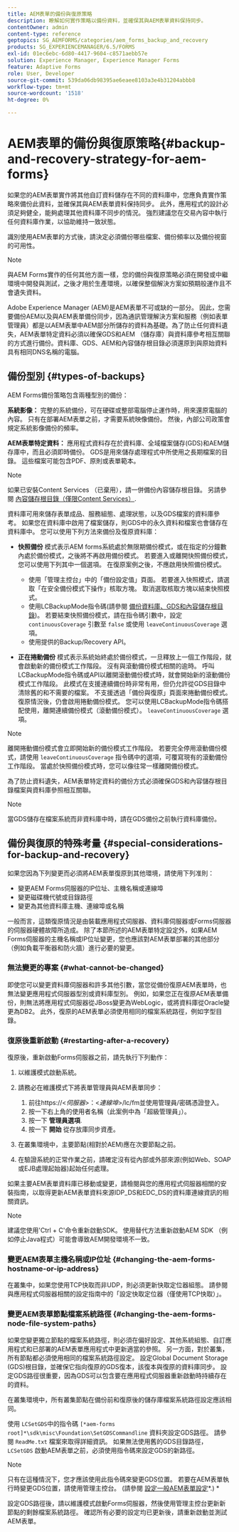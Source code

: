 ```yaml
---
title: AEM表單的備份與復原策略
description: 瞭解如何實作策略以備份資料，並確保其與AEM表單資料保持同步。
contentOwner: admin
content-type: reference
geptopics: SG_AEMFORMS/categories/aem_forms_backup_and_recovery
products: SG_EXPERIENCEMANAGER/6.5/FORMS
exl-id: 01ec6ebc-6d80-4417-9604-c8571aebb57e
solution: Experience Manager, Experience Manager Forms
feature: Adaptive Forms
role: User, Developer
source-git-commit: 539da06db98395ae6eaee8103a3e4b31204abbb8
workflow-type: tm+mt
source-wordcount: '1518'
ht-degree: 0%

---
```


# AEM表單的備份與復原策略{#backup-and-recovery-strategy-for-aem-forms}

如果您的AEM表單實作將其他自訂資料儲存在不同的資料庫中，您應負責實作策略來備份此資料，並確保其與AEM表單資料保持同步。 此外，應用程式的設計必須足夠健全，能夠處理其他資料庫不同步的情況。 強烈建議您在交易內容中執行任何資料庫作業，以協助維持一致狀態。

識別使用AEM表單的方式後，請決定必須備份哪些檔案、備份頻率以及備份視窗的可用性。

>[!NOTE]
>
>與AEM Forms實作的任何其他方面一樣，您的備份與復原策略必須在開發或中繼環境中開發與測試，之後才用於生產環境，以確保整個解決方案如預期般運作且不會遺失資料。

Adobe Experience Manager (AEM)是AEM表單不可或缺的一部分。 因此，您需要備份AEM以及與AEM表單備份同步，因為通訊管理解決方案和服務（例如表單管理員）都是以AEM表單中AEM部分所儲存的資料為基礎。為了防止任何資料遺失，AEM表單特定資料必須以確保GDS和AEM （儲存庫）與資料庫參考相互關聯的方式進行備份。資料庫、GDS、AEM和內容儲存根目錄必須還原到與原始資料具有相同DNS名稱的電腦。

## 備份型別 {#types-of-backups}

AEM Forms備份策略包含兩種型別的備份：

**系統影像：** 完整的系統備份，可在硬碟或整部電腦停止運作時，用來還原電腦的內容。 只有在部署AEM表單之前，才需要系統映像備份。 然後，內部公司政策會規定系統影像備份的頻率。

**AEM表單特定資料：** 應用程式資料存在於資料庫、全域檔案儲存(GDS)和AEM儲存庫中，而且必須即時備份。 GDS是用來儲存處理程式中所使用之長期檔案的目錄。 這些檔案可能包含PDF、原則或表單範本。

>[!NOTE]
>
>如果已安裝Content Services （已棄用），請一併備份內容儲存根目錄。 另請參閱 [內容儲存根目錄（僅限Content Services）](/help/forms/using/admin-help/files-back-recover.md#content-storage-root-directory-content-services-only).

資料庫可用來儲存表單成品、服務組態、處理狀態，以及GDS檔案的資料庫參考。 如果您在資料庫中啟用了檔案儲存，則GDS中的永久資料和檔案也會儲存在資料庫中。 您可以使用下列方法來備份及復原資料庫：

* **快照備份** 模式表示AEM forms系統處於無限期備份模式，或在指定的分鐘數內處於備份模式，之後將不再啟用備份模式。 若要進入或離開快照備份模式，您可以使用下列其中一個選項。 在復原案例之後，不應啟用快照備份模式。

   * 使用「管理主控台」中的「備份設定值」頁面。 若要進入快照模式，請選取「在安全備份模式下操作」核取方塊。 取消選取核取方塊以結束快照模式。
   * 使用LCBackupMode指令碼(請參閱 [備份資料庫、GDS和內容儲存根目錄](/help/forms/using/admin-help/backing-aem-forms-data.md#back-up-the-database-gds-aem-repository-and-content-storage-root-directories))。 若要結束快照備份模式，請在指令碼引數中，設定 `continuousCoverage` 引數至 `false` 或使用 `leaveContinuousCoverage` 選項。
   * 使用提供的Backup/Recovery API。 <!-- Fix broken link(see AEM forms API Reference section on AEM Forms Help and Tutorials page).-->

* **正在捲動備份** 模式表示系統始終處於備份模式，一旦釋放上一個工作階段，就會啟動新的備份模式工作階段。 沒有與滾動備份模式相關的逾時。 呼叫LCBackupMode指令碼或API以離開滾動備份模式時，就會開始新的滾動備份模式工作階段。 此模式在支援連續備份時非常有用，但仍允許從GDS目錄中清除舊的和不需要的檔案。 不支援透過「備份與復原」頁面來捲動備份模式。 復原情況後，仍會啟用捲動備份模式。 您可以使用LCBackupMode指令碼搭配使用，離開連續備份模式（滾動備份模式）。 `leaveContinuousCoverage` 選項。

>[!NOTE]
>
>離開捲動備份模式會立即開始新的備份模式工作階段。 若要完全停用滾動備份模式，請使用 `leaveContinuousCoverage` 指令碼中的選項，可覆寫現有的滾動備份工作階段。 當處於快照備份模式時，您可以像往常一樣離開備份模式。

為了防止資料遺失，AEM表單特定資料的備份方式必須確保GDS和內容儲存根目錄檔案與資料庫參照相互關聯。

>[!NOTE]
>
>當GDS儲存在檔案系統而非資料庫中時，請在GDS備份之前執行資料庫備份。

## 備份與復原的特殊考量 {#special-considerations-for-backup-and-recovery}

如果您因為下列變更而必須將AEM表單復原到其他環境，請使用下列准則：

* 變更AEM Forms伺服器的IP位址、主機名稱或連線埠
* 變更磁碟機代號或目錄路徑
* 變更為其他資料庫主機、連線埠或名稱

一般而言，這類復原情況是由裝載應用程式伺服器、資料庫伺服器或Forms伺服器的伺服器硬體故障所造成。 除了本節所述的AEM表單特定設定外，如果AEM Forms伺服器的主機名稱或IP位址變更，您也應該對AEM表單部署的其他部分（例如負載平衡器和防火牆）進行必要的變更。

### 無法變更的專案 {#what-cannot-be-changed}

即使您可以變更資料庫伺服器和許多其他引數，當您從備份復原AEM表單時，也無法變更應用程式伺服器型別或資料庫型別。 例如，如果您正在復原AEM表單備份，則無法將應用程式伺服器從JBoss變更為WebLogic，或將資料庫從Oracle變更為DB2。 此外，復原的AEM表單必須使用相同的檔案系統路徑，例如字型目錄。

### 復原後重新啟動 {#restarting-after-a-recovery}

復原後，重新啟動Forms伺服器之前，請先執行下列動作：

1. 以維護模式啟動系統。
1. 請務必在維護模式下將表單管理員與AEM表單同步：

   1. 前往https://&lt;*伺服器*>：&lt;*連線埠*>/lc/fm並使用管理員/密碼憑證登入。
   1. 按一下右上角的使用者名稱（此案例中為「超級管理員」）。
   1. 按一下 **管理員選項**.
   1. 按一下 **開始** 從存放庫同步資產。

1. 在叢集環境中，主要節點(相對於AEM)應在次要節點之前。
1. 在驗證系統的正常作業之前，請確定沒有從內部或外部來源(例如Web、SOAP或EJB處理起始器)起始任何處理。

如果主要AEM表單資料庫已移動或變更，請檢閱與您的應用程式伺服器相關的安裝指南，以取得更新AEM表單資料來源IDP_DS和EDC_DS的資料庫連線資訊的相關資訊。

>[!NOTE]
> 
> 建議您使用&#39;Ctrl + C&#39;命令重新啟動SDK。 使用替代方法重新啟動AEM SDK （例如停止Java程式）可能會導致AEM開發環境不一致。

### 變更AEM表單主機名稱或IP位址 {#changing-the-aem-forms-hostname-or-ip-address}

在叢集中，如果您使用TCP快取而非UDP，則必須更新快取定位器組態。 請參閱與應用程式伺服器相關的設定指南中的「設定快取定位器（僅使用TCP快取）」。

### 變更AEM表單節點檔案系統路徑 {#changing-the-aem-forms-node-file-system-paths}

如果您變更獨立節點的檔案系統路徑，則必須在偏好設定、其他系統組態、自訂應用程式和已部署的AEM表單應用程式中更新適當的參照。 另一方面，對於叢集，所有節點都必須使用相同的檔案系統路徑設定。 設定Global Document Storage (GDS)根目錄，並確保它指向復原的GDS復本，該復本與復原的資料庫同步。 設定GDS路徑很重要，因為GDS可以包含要在應用程式伺服器重新啟動時持續存在的資料。

在叢集環境中，所有叢集節點在備份前和復原後的儲存庫檔案系統路徑設定應該相同。

使用 `LCSetGDS`中的指令碼 `[*aem-forms root]*\sdk\misc\Foundation\SetGDSCommandline` 資料夾設定GDS路徑。 請參閱 `ReadMe.txt` 檔案來取得詳細資訊。 如果無法使用舊的GDS目錄路徑， `LCSetGDS` 啟動AEM表單之前，必須使用指令碼來設定GDS的新路徑。

>[!NOTE]
>
>只有在這種情況下，您才應該使用此指令碼來變更GDS位置。 若要在AEM表單執行時變更GDS位置，請使用管理主控台。 (請參閱 [設定一般AEM表單設定](/help/forms/using/admin-help/configure-general-aem-forms-settings.md#configure-general-aem-forms-settings)*.) *

設定GDS路徑後，請以維護模式啟動Forms伺服器，然後使用管理主控台更新新節點的剩餘檔案系統路徑。 確認所有必要的設定均已更新後，請重新啟動並測試AEM表單。
